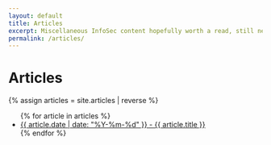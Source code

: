 ```yaml
---
layout: default
title: Articles
excerpt: Miscellaneous InfoSec content hopefully worth a read, still neon-lit.
permalink: /articles/
---
```


# Articles
{% assign articles = site.articles | reverse %}
<div>
    <ul>
{% for article in articles %}
        <li><a href="{{ article.url }}">{{ article.date | date: "%Y-%m-%d" }} - {{ article.title }}</a></li>
{% endfor %}
    </ul>
</div>